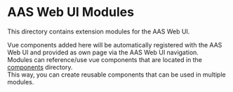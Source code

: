 # AAS Web UI Modules

This directory contains extension modules for the AAS Web UI.

Vue components added here will be automatically registered with the AAS Web UI and provided as own page via the AAS Web UI navigation.  
Modules can reference/use vue components that are located in the [components](../../components/) directory.  
This way, you can create reusable components that can be used in multiple modules.
